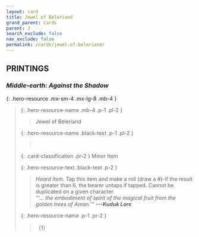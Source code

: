 ```yaml
---
layout: card
title: Jewel of Beleriand
grand_parent: Cards
parent: J
search_exclude: false
nav_exclude: false
permalink: /cards/jewel-of-beleriand/
---
```


## PRINTINGS


### _Middle-earth: Against the Shadow_

{: .hero-resource .mx-sm-4 .mx-lg-8 .mb-4 }
> {: .hero-resource-name .mb-4 .p-1 .pl-2 }
> > <div class="card-mp"></div>
> > <div class="card-name">Jewel of Beleriand</div>
>
> {: .hero-resource-name .black-text .p-1 .pl-2 }
> > &nbsp;
>
> {: .card-classification .pr-2 }
> Minor Item
>
> {: .hero-resource-text .black-text .p-2 }
> > _Hoard item._ Tap this item and make a roll (draw a #)-if the result is greater than 6, the bearer untaps if tapped. Cannot be duplicated on a given character. <br>_“‘... the embodiment of spirit of the magical fruit from the golden trees of Aman.’”_ ***---&#65279;Kuduk Lore*** 
> 
> {: .hero-resource-name .p-1 .pr-2 }
> > <div class="card-shield"></div>
> > <div class="card-corruption">〔1〕</div>
